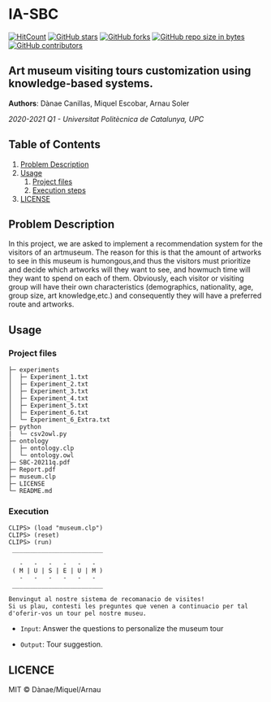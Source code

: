 # IA-SBC

[![HitCount](http://hits.dwyl.io/danaecanillas/IA-SBC.svg)](http://hits.dwyl.io/danaecanillas/IA-SBC)  [![GitHub stars](https://img.shields.io/github/stars/danaecanillas/IA-SBC.svg)](https://GitHub.com/danaecanillas/IA-SBC/stargazers/)  [![GitHub forks](https://img.shields.io/github/forks/danaecanillas/IA-SBC.svg)](https://GitHub.com/ArnauSoler/IA/network/)  [![GitHub repo size in bytes](https://img.shields.io/github/repo-size/danaecanillas/IA-SBC.svg)](https://github.com/danaecanillas/IA-SBC)  [![GitHub contributors](https://img.shields.io/github/contributors/danaecanillas/IA-SBC.svg)](https://GitHub.com/danaecanillas/IA-SBC/graphs/contributors/)  

## Art museum visiting tours customization using knowledge-based systems.

**Authors**: Dànae Canillas, Miquel Escobar, Arnau Soler

*2020-2021 Q1 - Universitat Politècnica de Catalunya, UPC*

## Table of Contents

1. [Problem Description](#Problem-Description)
2. [Usage](#Usage)
   1. [Project files](#Project-files)
   2. [Execution steps](#Execution-steps)
3. [LICENSE](#LICENSE)

## Problem Description
In this project, we are asked to implement a recommendation system for the visitors of an artmuseum. The reason for this is that the amount of artworks to see in this museum is humongous,and thus the visitors must prioritize and decide which artworks will they want to see, and howmuch time will they want to spend on each of them. Obviously, each visitor or visiting group will have their own characteristics (demographics, nationality, age, group size, art knowledge,etc.) and consequently they will have a preferred route and artworks.

## Usage

### Project files
```
├─ experiments
│  ├─ Experiment_1.txt
│  ├─ Experiment_2.txt
│  ├─ Experiment_3.txt
│  ├─ Experiment_4.txt
│  ├─ Experiment_5.txt
│  ├─ Experiment_6.txt
│  └─ Experiment_6_Extra.txt
├─ python
|  └─ csv2owl.py
├─ ontology
│  ├─ ontology.clp
│  └─ ontology.owl
├─ SBC-20211q.pdf
├─ Report.pdf
├─ museum.clp
├─ LICENSE
└─ README.md
```
### Execution
```
CLIPS> (load "museum.clp")
CLIPS> (reset)
CLIPS> (run)
 _________________________ 
                           
   -   -   -   -   -   -   
 ( M | U | S | E | U | M ) 
   -   -   -   -   -   -   
 _________________________ 

Benvingut al nostre sistema de recomanacio de visites! 
Si us plau, contesti les preguntes que venen a continuacio per tal d'oferir-vos un tour pel nostre museu.
```
* <code>Input</code>: Answer the questions to personalize the museum tour

* <code>Output</code>: Tour suggestion.

## LICENCE
MIT © Dànae/Miquel/Arnau
